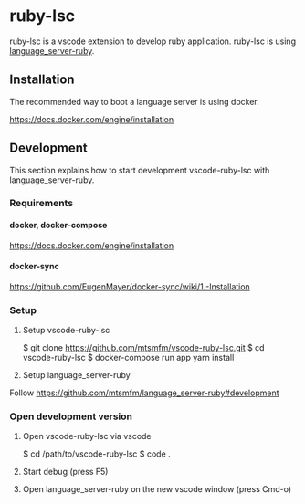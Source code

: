 # ruby-lsc

ruby-lsc is a vscode extension to develop ruby application.
ruby-lsc is using [language_server-ruby](https://github.com/mtsmfm/language_server-ruby).

## Installation

The recommended way to boot a language server is using docker.

https://docs.docker.com/engine/installation

## Development

This section explains how to start development vscode-ruby-lsc with language_server-ruby.

### Requirements

#### docker, docker-compose

https://docs.docker.com/engine/installation

#### docker-sync

https://github.com/EugenMayer/docker-sync/wiki/1.-Installation

### Setup

1. Setup vscode-ruby-lsc

    $ git clone https://github.com/mtsmfm/vscode-ruby-lsc.git
    $ cd vscode-ruby-lsc
    $ docker-compose run app yarn install

2. Setup language_server-ruby

Follow https://github.com/mtsmfm/language_server-ruby#development

### Open development version

1. Open vscode-ruby-lsc via vscode

    $ cd /path/to/vscode-ruby-lsc
    $ code .

2. Start debug (press F5)

3. Open language_server-ruby on the new vscode window (press Cmd-o)
